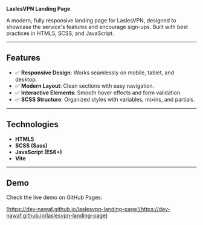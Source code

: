 **LaslesVPN Landing Page**

A modern, fully responsive landing page for LaslesVPN, designed to showcase the service's features and encourage sign-ups. Built with best practices in HTML5, SCSS, and JavaScript.

---

## Features

* ✅ **Responsive Design**: Works seamlessly on mobile, tablet, and desktop.
* ✅ **Modern Layout**: Clean sections with easy navigation.
* ✅ **Interactive Elements**: Smooth hover effects and form validation.
* ✅ **SCSS Structure**: Organized styles with variables, mixins, and partials.

---

## Technologies

* **HTML5**
* **SCSS (Sass)**
* **JavaScript (ES6+)**
* **Vite**

---

## Demo

Check the live demo on GitHub Pages:

[https://dev-nawaf.github.io/laslesvpn-landing-page](https://dev-nawaf.github.io/laslesvpn-landing-page)
